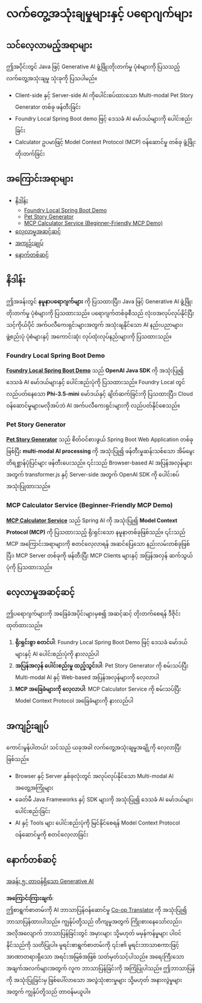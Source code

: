 <!--
CO_OP_TRANSLATOR_METADATA:
{
  "original_hash": "14c0a61ecc1cd2012a9c129236dfdf71",
  "translation_date": "2025-07-29T16:34:29+00:00",
  "source_file": "04-PracticalSamples/README.md",
  "language_code": "my"
}
-->
# လက်တွေ့အသုံးချမှုများနှင့် ပရောဂျက်များ

## သင်လေ့လာမည့်အရာများ
ဤအပိုင်းတွင် Java ဖြင့် Generative AI ဖွံ့ဖြိုးတိုးတက်မှု ပုံစံများကို ပြသသည့် လက်တွေ့အသုံးချမှု သုံးခုကို ပြသပါမည်။
- Client-side နှင့် Server-side AI ကိုပေါင်းစပ်ထားသော Multi-modal Pet Story Generator တစ်ခု ဖန်တီးခြင်း
- Foundry Local Spring Boot demo ဖြင့် ဒေသခံ AI မော်ဒယ်များကို ပေါင်းစည်းခြင်း
- Calculator ဥပမာဖြင့် Model Context Protocol (MCP) ဝန်ဆောင်မှု တစ်ခု ဖွံ့ဖြိုးတိုးတက်ခြင်း

## အကြောင်းအရာများ

- [နိဒါန်း](../../../04-PracticalSamples)
  - [Foundry Local Spring Boot Demo](../../../04-PracticalSamples)
  - [Pet Story Generator](../../../04-PracticalSamples)
  - [MCP Calculator Service (Beginner-Friendly MCP Demo)](../../../04-PracticalSamples)
- [လေ့လာမှုအဆင့်ဆင့်](../../../04-PracticalSamples)
- [အကျဉ်းချုပ်](../../../04-PracticalSamples)
- [နောက်တစ်ဆင့်](../../../04-PracticalSamples)

## နိဒါန်း

ဤအခန်းတွင် **နမူနာပရောဂျက်များ** ကို ပြသထားပြီး၊ Java ဖြင့် Generative AI ဖွံ့ဖြိုးတိုးတက်မှု ပုံစံများကို ပြသထားသည်။ ပရောဂျက်တစ်ခုစီသည် လုံးဝအလုပ်လုပ်နိုင်ပြီး သင့်ကိုယ်ပိုင် အက်ပလီကေးရှင်းများအတွက် အသုံးချနိုင်သော AI နည်းပညာများ၊ ဖွဲ့စည်းပုံ ပုံစံများနှင့် အကောင်းဆုံး လုပ်ထုံးလုပ်နည်းများကို ပြသထားသည်။

### Foundry Local Spring Boot Demo

**[Foundry Local Spring Boot Demo](foundrylocal/README.md)** သည် **OpenAI Java SDK** ကို အသုံးပြု၍ ဒေသခံ AI မော်ဒယ်များနှင့် ပေါင်းစည်းပုံကို ပြသထားသည်။ Foundry Local တွင် လည်ပတ်နေသော **Phi-3.5-mini** မော်ဒယ်နှင့် ချိတ်ဆက်ခြင်းကို ပြသထားပြီး၊ Cloud ဝန်ဆောင်မှုများမလိုအပ်ဘဲ AI အက်ပလီကေးရှင်းများကို လည်ပတ်နိုင်စေသည်။

### Pet Story Generator

**[Pet Story Generator](petstory/README.md)** သည် စိတ်ဝင်စားဖွယ် Spring Boot Web Application တစ်ခုဖြစ်ပြီး **multi-modal AI processing** ကို အသုံးပြု၍ ဖန်တီးမှုဆန်းသစ်သော အိမ်မွေးတိရစ္ဆာန်ပုံပြင်များ ဖန်တီးပေးသည်။ ၎င်းသည် Browser-based AI အပြန်အလှန်များအတွက် transformer.js နှင့် Server-side အတွက် OpenAI SDK ကို ပေါင်းစပ်အသုံးပြုထားသည်။

### MCP Calculator Service (Beginner-Friendly MCP Demo)

**[MCP Calculator Service](calculator/README.md)** သည် Spring AI ကို အသုံးပြု၍ **Model Context Protocol (MCP)** ကို ပြသထားသည့် ရိုးရှင်းသော နမူနာတစ်ခုဖြစ်သည်။ ၎င်းသည် MCP အကြောင်းအရာများကို စတင်လေ့လာရန် အဆင်ပြေသော နည်းလမ်းတစ်ခုဖြစ်ပြီး၊ MCP Server တစ်ခုကို ဖန်တီးပြီး MCP Clients များနှင့် အပြန်အလှန် ဆက်သွယ်ပုံကို ပြသထားသည်။

## လေ့လာမှုအဆင့်ဆင့်

ဤပရောဂျက်များကို အခြေခံအပိုင်းများမှစ၍ အဆင့်ဆင့် တိုးတက်စေရန် ဒီဇိုင်းထုတ်ထားသည်။

1. **ရိုးရှင်းစွာ စတင်ပါ**: Foundry Local Spring Boot Demo ဖြင့် ဒေသခံ မော်ဒယ်များနှင့် AI ပေါင်းစည်းပုံကို နားလည်ပါ
2. **အပြန်အလှန် ပေါင်းစည်းမှု ထည့်သွင်းပါ**: Pet Story Generator ကို စမ်းသပ်ပြီး Multi-modal AI နှင့် Web-based အပြန်အလှန်များကို လေ့လာပါ
3. **MCP အခြေခံများကို လေ့လာပါ**: MCP Calculator Service ကို စမ်းသပ်ပြီး Model Context Protocol အခြေခံများကို နားလည်ပါ

## အကျဉ်းချုပ်

ကောင်းမွန်ပါတယ်! သင်သည် ယခုအခါ လက်တွေ့အသုံးချမှုအချို့ကို လေ့လာပြီးဖြစ်သည်။

- Browser နှင့် Server နှစ်ခုလုံးတွင် အလုပ်လုပ်နိုင်သော Multi-modal AI အတွေ့အကြုံများ
- ခေတ်မီ Java Frameworks နှင့် SDK များကို အသုံးပြု၍ ဒေသခံ AI မော်ဒယ်များ ပေါင်းစည်းခြင်း
- AI နှင့် Tools များ ပေါင်းစည်းပုံကို မြင်နိုင်စေရန် Model Context Protocol ဝန်ဆောင်မှုကို စတင်လေ့လာခြင်း

## နောက်တစ်ဆင့်

[အခန်း ၅: တာဝန်ရှိသော Generative AI](../05-ResponsibleGenAI/README.md)

**အကြောင်းကြားချက်**:  
ဤစာရွက်စာတမ်းကို AI ဘာသာပြန်ဝန်ဆောင်မှု [Co-op Translator](https://github.com/Azure/co-op-translator) ကို အသုံးပြု၍ ဘာသာပြန်ထားပါသည်။ ကျွန်ုပ်တို့သည် တိကျမှုအတွက် ကြိုးစားနေသော်လည်း၊ အလိုအလျောက် ဘာသာပြန်ခြင်းတွင် အမှားများ သို့မဟုတ် မမှန်ကန်မှုများ ပါဝင်နိုင်သည်ကို သတိပြုပါ။ မူရင်းစာရွက်စာတမ်းကို ၎င်း၏ မူရင်းဘာသာစကားဖြင့် အာဏာတရားရှိသော အရင်းအမြစ်အဖြစ် သတ်မှတ်သင့်ပါသည်။ အရေးကြီးသော အချက်အလက်များအတွက် လူက ဘာသာပြန်ခြင်းကို အကြံပြုပါသည်။ ဤဘာသာပြန်ကို အသုံးပြုခြင်းမှ ဖြစ်ပေါ်လာသော အလွဲသုံးစားမှုများ သို့မဟုတ် အနားလွဲမှုများအတွက် ကျွန်ုပ်တို့သည် တာဝန်မယူပါ။
